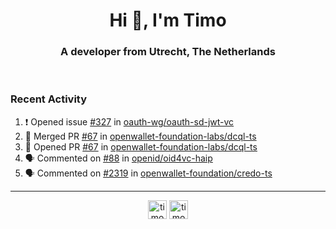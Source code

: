 <h1 align="center">Hi 👋, I'm Timo</h1>
<h3 align="center">A developer from Utrecht, The Netherlands</h3>
<br/>
<!-- https://github.com/rahuldkjain/github-profile-readme-generator --!>

<!--  <p align="left"><img src="https://github-readme-stats.vercel.app/api?username=timoglastra&show_icons=true&count_private=true&" alt="timoglastra" /></p> --!>

<!--
Github language stats
<p align="left"><img src="https://github-readme-stats.vercel.app/api/top-langs/?username=timoglastra&layout=compact" alt="timoglastra" /><p>
-->

<!-- Codestats language stats -->
<!-- <p align="left"><img src="https://codestats-readme.vercel.app/api/top-langs/?username=timoglastra&layout=compact&language_count=12" alt="timoglastra" /><p>    --!>
  
<h3>Recent Activity</h3>

<!--START_SECTION:activity-->
1. ❗ Opened issue [#327](https://github.com/oauth-wg/oauth-sd-jwt-vc/issues/327) in [oauth-wg/oauth-sd-jwt-vc](https://github.com/oauth-wg/oauth-sd-jwt-vc)
2. 🎉 Merged PR [#67](https://github.com/openwallet-foundation-labs/dcql-ts/pull/67) in [openwallet-foundation-labs/dcql-ts](https://github.com/openwallet-foundation-labs/dcql-ts)
3. 💪 Opened PR [#67](https://github.com/openwallet-foundation-labs/dcql-ts/pull/67) in [openwallet-foundation-labs/dcql-ts](https://github.com/openwallet-foundation-labs/dcql-ts)
4. 🗣 Commented on [#88](https://github.com/openid/oid4vc-haip/issues/88#issuecomment-3088969266) in [openid/oid4vc-haip](https://github.com/openid/oid4vc-haip)
5. 🗣 Commented on [#2319](https://github.com/openwallet-foundation/credo-ts/pull/2319#issuecomment-3088963467) in [openwallet-foundation/credo-ts](https://github.com/openwallet-foundation/credo-ts)
<!--END_SECTION:activity-->

---

<p align="center">
<a href="https://twitter.com/timoglastra" target="blank"><img align="center" src="https://cdn.jsdelivr.net/npm/simple-icons@3.0.1/icons/twitter.svg" alt="timoglastra" height="30" width="30" /></a>
<a href="https://linkedin.com/in/timoglastra" target="blank"><img align="center" src="https://cdn.jsdelivr.net/npm/simple-icons@3.0.1/icons/linkedin.svg" alt="timoglastra" height="30" width="30" /></a>
</p>



